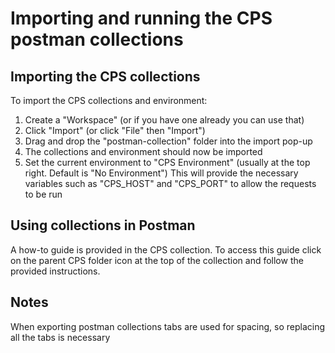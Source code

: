 <!--
  ============LICENSE_START=======================================================
     Copyright (C) 2024 Nordix Foundation.
  ================================================================================
  Licensed under the Apache License, Version 2.0 (the "License");
  you may not use this file except in compliance with the License.
  You may obtain a copy of the License at

       http://www.apache.org/licenses/LICENSE-2.0

  Unless required by applicable law or agreed to in writing, software
  distributed under the License is distributed on an "AS IS" BASIS,
  WITHOUT WARRANTIES OR CONDITIONS OF ANY KIND, either express or implied.
  See the License for the specific language governing permissions and
  limitations under the License.

  SPDX-License-Identifier: Apache-2.0
  ============LICENSE_END=========================================================
-->

# Importing and running the CPS postman collections
## Importing the CPS collections
To import the CPS collections and environment:
1. Create a "Workspace" (or if you have one already you can use that)
2. Click "Import" (or click "File" then "Import")
3. Drag and drop the "postman-collection" folder into the import pop-up
4. The collections and environment should now be imported
5. Set the current environment to "CPS Environment" (usually at the top right. Default is "No Environment") This will provide the necessary variables such as "CPS_HOST" and "CPS_PORT" to allow the requests to be run

## Using collections in Postman
A how-to guide is provided in the CPS collection. To access this guide click on the parent CPS folder icon at the top of the collection and follow the provided instructions.

## Notes
When exporting postman collections tabs are used for spacing, so replacing all the tabs is necessary
